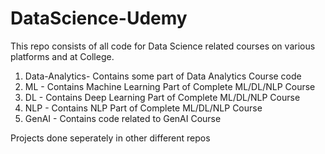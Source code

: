 # DataScience-Udemy

This repo consists of all code for Data Science related courses on various platforms and at College.

1. Data-Analytics- Contains some part of Data Analytics Course code
2. ML - Contains Machine Learning Part of Complete ML/DL/NLP Course
3. DL - Contains Deep Learning Part of Complete ML/DL/NLP Course
4. NLP - Contains NLP Part of Complete ML/DL/NLP Course
5. GenAI - Contains code related to GenAI Course

Projects done seperately in other different repos